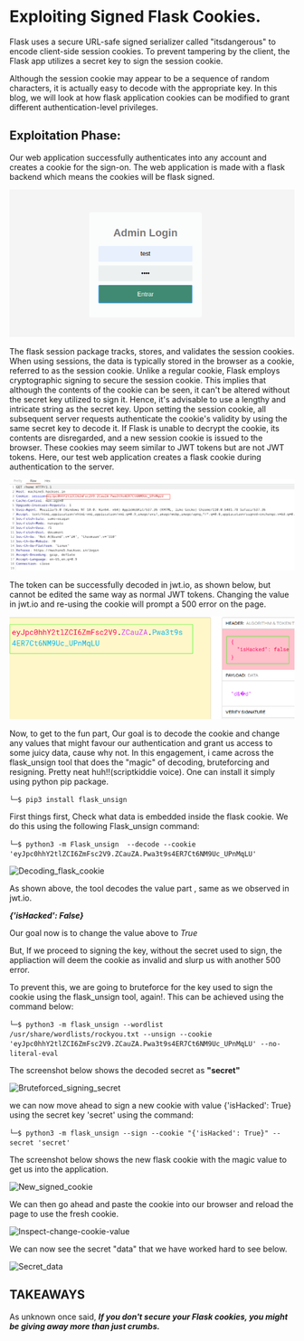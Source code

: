 # Exploiting Signed Flask Cookies.

Flask uses a secure URL-safe signed serializer called "itsdangerous" to encode client-side session cookies. To prevent tampering by the client, the Flask app utilizes a secret key to sign the session cookie.

Although the session cookie may appear to be a sequence of random characters, it is actually easy to decode with the appropriate key.
In this blog, we will look at how flask application cookies can be modified to grant different authentication-level privileges.

## Exploitation Phase:

Our web application successfully authenticates into any account and creates a cookie for the sign-on. The web application is made with a flask backend which means the cookies will be flask signed.


![Basic-web-app](/assets/images/favicon/basic-website.png)


The flask session package tracks, stores, and validates the session cookies. When using sessions, the data is typically stored in the browser as a cookie, referred to as the session cookie. 
Unlike a regular cookie, Flask employs cryptographic signing to secure the session cookie. This implies that although the contents of the cookie can be seen, it can't be altered without the secret key utilized to sign it. Hence, it's advisable to use a lengthy and intricate string as the secret key.
Upon setting the session cookie, all subsequent server requests authenticate the cookie's validity by using the same secret key to decode it. If Flask is unable to decrypt the cookie, its contents are disregarded, and a new session cookie is issued to the browser.
These cookies may seem similar to JWT tokens but are not JWT tokens. Here, our test web application creates a flask cookie during authentication to the server. 

![Session-Cookie](/assets/images/favicon/session-cookie.png)

The token can be successfully decoded in jwt.io, as shown below, but cannot be edited the same way as normal JWT tokens. Changing the value in jwt.io and re-using the cookie will prompt a 500 error on the page.

![JwT-decoding-flask-cookie](/assets/images/favicon/flask-cookie-jwt.png)

Now, to get to the fun part, Our goal is to decode the cookie and change any values that might favour our authentication and grant us access to some juicy data, cause why not.
In this engagement, i came across the flask_unsign tool that does the "magic" of decoding, bruteforcing and resigning. Pretty neat huh!!(scriptkiddie voice).
One can install it simply using python pip package.

```└─$ pip3 install flask_unsign```


First things first, Check what data is embedded inside the flask cookie. We do this using the following Flask_unsign command:

```└─$ python3 -m Flask_unsign  --decode --cookie 'eyJpc0hhY2tlZCI6ZmFsc2V9.ZCauZA.Pwa3t9s4ER7Ct6NM9Uc_UPnMqLU'```

![Decoding_flask_cookie](/assets/images/favicon/flask-unsign-decode.png)

As shown above, the tool decodes the value part , same as we observed in jwt.io.

***{'isHacked': False}***

Our goal now is to change the value above to *True*

But, If we proceed to signing the key, without the secret used to sign, the appliaction will deem the cookie as invalid and slurp us with another 500 error.

To prevent this, we are going to bruteforce for the key used to sign the cookie using the flask_unsign tool, again!. This can be achieved using the command below:

```└─$ python3 -m flask_unsign --wordlist /usr/share/wordlists/rockyou.txt --unsign --cookie 'eyJpc0hhY2tlZCI6ZmFsc2V9.ZCauZA.Pwa3t9s4ER7Ct6NM9Uc_UPnMqLU' --no-literal-eval```

The screenshot below shows the decoded secret as **"secret"**

![Bruteforced_signing_secret](/assets/images/favicon/flas-secret.png)

we can now move ahead to sign a new cookie with value {'isHacked': True} using the secret key 'secret' using the command:

```└─$ python3 -m flask_unsign --sign --cookie "{'isHacked': True}" --secret 'secret'```

The screenshot below shows the new flask cookie with the magic value to get us into the application.

![New_signed_cookie](/assets/images/favicon/new-cookie-signed.png)

We can then go ahead and paste the cookie into our browser and reload the page to use the fresh cookie.

![Inspect-change-cookie-value](/assets/images/favicon/inspect-fresh-cookie.png)

We can now see the secret "data" that we have worked hard to see below.

![Secret_data](/assets/images/favicon/flag-flask.png)

## TAKEAWAYS
 As unknown once said, ***If you don't secure your Flask cookies, you might be giving away more than just crumbs.***












